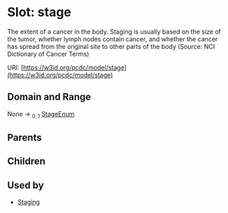 
# Slot: stage


The extent of a cancer in the body. Staging is usually based on the size of the tumor, whether lymph nodes contain cancer, and whether the cancer has spread from the original site to other parts of the body (Source: NCI Dictionary of Cancer Terms)

URI: [https://w3id.org/pcdc/model/stage](https://w3id.org/pcdc/model/stage)


## Domain and Range

None &#8594;  <sub>0..1</sub> [StageEnum](StageEnum.md)

## Parents


## Children


## Used by

 * [Staging](Staging.md)
